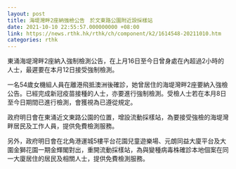 ```yaml
---
layout: post
title: 海堤灣畔2座納強檢公告　於文東路公園附近設採樣站
date: 2021-10-10 22:55:57.000000000 +08:00
link: https://news.rthk.hk/rthk/ch/component/k2/1614548-20211010.htm
categories: rthk
---
```


東涌海堤灣畔2座納入強制檢測公告，在上月16日至今日曾身處在內超過2小時的人士，最遲要在本月12日接受強制檢測。

一名54歲女機組人員在離港飛抵澳洲後確診，她曾居住的海堤灣畔2座要納入強檢公告。已經完成新冠疫苗接種的人士，亦要進行強制檢測。受檢人士若在本月8日至今日期間已進行檢測，會獲視為已遵從規定。

政府明日會在東涌近文東路公園的位置，增設流動採樣站，為要接受強檢的海堤灣畔居民及工作人員，提供免費檢測服務。

另外，政府明日會在北角港運城5樓平台花園兒童遊樂場、元朗同益大廈平台及大圍金獅花園一期金輝閣對出，重開流動採樣站，為與變種病毒株確診本地個案在同一大廈居住的居民及相關人士，提供免費檢測服務。
